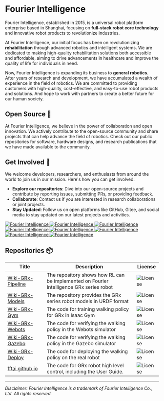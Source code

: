 # Fourier Intelligence

Fourier Intelligence, established in 2015, is a universal robot platform enterprise based in Shanghai,
focusing on **full-stack robot core technology** and innovative robot products to revolutionize industries.

At Fourier Intelligence, our initial focus has been on revolutionizing **rehabilitation** through advanced robotics and intelligent systems.
We are dedicated to making high-quality rehabilitation solutions both accessible and affordable,
aiming to drive advancements in healthcare and improve the quality of life for individuals in need.

Now, Fourier Intelligence is expanding its business to **general robotics**.
After years of research and development, we have accumulated a wealth of experience in the field of robotics.
We are committed to providing customers with high-quality, cost-effective, and easy-to-use robot products and solutions.
And hope to work with partners to create a better future for our human society.

## Open Source 🌟

At Fourier Intelligence, we believe in the power of collaboration and open innovation.
We actively contribute to the open-source community and share projects that can help advance the field of robotics.
Check out our public repositories for software, hardware designs, and research publications that we have made available to the community.

## Get Involved 👥

We welcome developers, researchers, and enthusiasts from around the world to join us in our mission. Here's how you can get involved:

- **Explore our repositories**: Dive into our open-source projects and contribute by reporting issues, submitting PRs, or providing feedback.
- **Collaborate**: Contact us if you are interested in research collaborations or joint projects.
- **Stay Updated**: Follow us on open platforms like GitHub, Gitee, and social media to stay updated on our latest projects and activities.

<a href="https://github.com/FFTAI">
<img src="https://img.shields.io/badge/github-Fourier Intelligence-black?logo=github" alt="Fourier Intelligence">
</a>
<a href="https://www.facebook.com/FourierIntelligence/">
<img src="https://img.shields.io/badge/facebook-Fourier Intelligence-blue?logo=facebook" alt="Fourier Intelligence">
</a>
<a href="https://www.instagram.com/fourierintelligence/">
<img src="https://img.shields.io/badge/instagram-Fourier Intelligence-blue?logo=instagram&logoColor=white" alt="Fourier Intelligence">
</a>
<a href="https://x.com/fourierrobots">
<img src="https://img.shields.io/badge/twitter-Fourier Intelligence-blue?logo=twitter&logoColor=white" alt="Fourier Intelligence">
</a>
<a href="https://sg.linkedin.com/company/fourier-intelligence-co.-ltd.">
<img src="https://img.shields.io/badge/linkedin-Fourier Intelligence-blue?logo=linkedin" alt="Fourier Intelligence">
</a>
<a href="https://www.youtube.com/channel/UCAa-HGV-4fLSYZdiuv5Pwcw/videos">
<img src="https://img.shields.io/badge/youtube-Fourier Intelligence-red?logo=youtube" alt="Fourier Intelligence">
</a>

<a href="https://space.bilibili.com/519804427">
<img src="https://img.shields.io/badge/bilibili-Fourier Intelligence-blue?logo=bilibili&logoColor=white" alt="Fourier Intelligence">
</a>
<a href="https://weibo.com/u/5864359593">
<img src="https://img.shields.io/badge/weibo-Fourier Intelligence-red?logo=sina-weibo" alt="Fourier Intelligence">
</a>


## Repositories 📦

| Title                                                           | Description                                                                             | License                                                                  |
|-----------------------------------------------------------------|-----------------------------------------------------------------------------------------|--------------------------------------------------------------------------|
| [Wiki-GRx-Pipeline](https://github.com/FFTAI/Wiki-GRx-Pipeline) | The repository shows how RL can be implemented on Fourier Intelligence GRx series robot | <img src="https://img.shields.io/badge/license-GPL-green" alt="License"> |
| [Wiki-GRx-Models](https://github.com/FFTAI/Wiki-GRx-Models)     | The repository provides the GRx series robot models in URDF format                      | <img src="https://img.shields.io/badge/license-GPL-green" alt="License"> |
| [Wiki-GRx-Gym](https://github.com/FFTAI/Wiki-GRx-Gym)           | The code for training walking policy for GRx in Isaac Gym                               | <img src="https://img.shields.io/badge/license-GPL-green" alt="License"> |
| [Wiki-GRx-Webots](https://github.com/FFTAI/Wiki-GRx-Webots)     | The code for verifying the walking policy in the Webots simulator                       | <img src="https://img.shields.io/badge/license-GPL-green" alt="License"> |
| [Wiki-GRx-Gazebo](https://github.com/FFTAI/Wiki-GRx-Gazebo)     | The code for verifying the walking policy in the Gazebo simulator                       | <img src="https://img.shields.io/badge/license-GPL-green" alt="License"> |
| [Wiki-GRx-Deploy](https://github.com/FFTAI/Wiki-GRx-Deploy)     | The code for deploying the walking policy on the real robot                             | <img src="https://img.shields.io/badge/license-GPL-green" alt="License"> |
| [fftai.github.io](fftai.github.io)                              | The code for GRx robot high level control, including the User Guide.                    | <img src="https://img.shields.io/badge/license-MIT-red" alt="License">   |

---

*Disclaimer: Fourier Intelligence is a trademark of Fourier Intelligence Co., Ltd. All rights reserved.*
